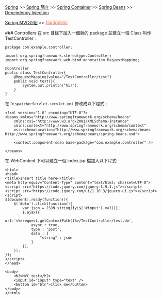 <a href="/spring/">Spring</a> >>
<a href="/spring/spring_page1/">Spring 簡介</a> >>
<a href="/spring/spring_page2/">Spring Container</a> >> <a href="/spring/spring_page3/">Spring Beans</a> >> <a href="/spring/spring_page4/">Dependency Injection</a>

<a href="/spring/spring_mvc_page01/">Spring MVC介紹</a> >> 
<a href="/spring/spring_mvc_page02/" style="color:palevioletred;background-color:papayawhip;">Controllers</a>

<div class="divider"></div>
### Controllers
在 src 目錄下加入一個新的 package 並建立一個 Class 叫作 TestController :

```
package com.example.controller;

import org.springframework.stereotype.Controller;
import org.springframework.web.bind.annotation.RequestMapping;

@Controller
public class TestController{
	@RequestMapping(value="/TestController/test")
	public void test(){
		System.out.println("hi!");
	}
}
```

在 `DispatcherServlet-servlet.xml` 修改成以下程式 : 

```
<?xml version="1.0" encoding="UTF-8"?>
<beans xmlns="http://www.springframework.org/schema/beans"
	xmlns:xsi="http://www.w3.org/2001/XMLSchema-instance"
	xmlns:context="http://www.springframework.org/schema/context"
	xsi:schemaLocation="http://www.springframework.org/schema/beans http://www.springframework.org/schema/beans/spring-beans.xsd">

	<context:component-scan base-package="com.example.controller" />
	
</beans>
```
在 WebContent 下可以建立一個 index.jsp 檔加入以下程式:
```
<html>
<head>
<title>Insert title here</title>
<meta http-equiv="Content-Type" content="text/html; charset=UTF-8">
<script src="https://code.jquery.com/jquery-1.9.1.js"></script>
<script src="https://code.jquery.com/ui/1.10.3/jquery-ui.js"></script> 
<script>
$(document).ready(function(){
	$('#btn').click(function(){
		var json = JSON.stringify($('#input').val());
		$.ajax({
			url:'<%=request.getContextPath()%>/TestController/test.do',
			async : true,
			type : 'post',
			data : {
				"string" : json
			}
		});
	});
});
</script>
</head>

<body>
	<h2>MVC test</h2>
	<input id="input" type="text" />
	<button id="btn">click me</button>
</body>
</html>
```
<!--![Spring](spring_images/springoverview01.png)-->
